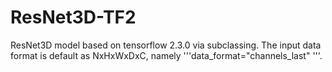 # ResNet3D-TF2
ResNet3D model based on tensorflow 2.3.0 via subclassing. The input data format is default as NxHxWxDxC, namely '''data_format="channels_last" '''.
